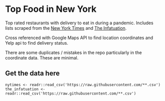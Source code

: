 # Top Food in New York
Top rated restaurants with delivery to eat in during a pandemic. Includes lists scraped from the [New York Times](https://www.nytimes.com/reviews/dining) and [The Infatuation](https://www.theinfatuation.com/new-york/reviews?sort=rating&page=1). 

Cross referenced with Google Maps API to find location coordinates and Yelp api to find delivery status.

There are some duplicates / mistakes in the repo particularly in the coordinate data. These are minimal.

## Get the data here
```
nytimes <- readr::read_csv('https://raw.githubusercontent.com/**.csv')
the_infatuation <- readr::read_csv('https://raw.githubusercontent.com/**.csv')
```
